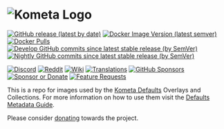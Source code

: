 # <img src="https://kometa.wiki/en/nightly/assets/logo-full.png" alt="Kometa Logo">

[![GitHub release (latest by date)](https://img.shields.io/github/v/release/kometa-Team/Kometa?style=plastic)](https://github.com/kometa-Team/Kometa/releases)
[![Docker Image Version (latest semver)](https://img.shields.io/docker/v/kometa-team/kometa?label=docker&sort=semver&style=plastic)](https://hub.docker.com/r/kometateam/kometa)
[![Docker Pulls](https://img.shields.io/docker/pulls/kometa-team/kometa?style=plastic)](https://hub.docker.com/r/kometateam/kometa)
[![Develop GitHub commits since latest stable release (by SemVer)](https://img.shields.io/github/commits-since/kometateam/kometa/latest/develop?label=Commits%20in%20Develop&style=plastic)](https://github.com/kometa-Team/Kometa/tree/develop)
[![Nightly GitHub commits since latest stable release (by SemVer)](https://img.shields.io/github/commits-since/kometa-team/kometa/latest/nightly?label=Commits%20in%20Nightly&style=plastic)](https://github.com/kometa-Team/Kometa/tree/nightly)

[![Discord](https://img.shields.io/discord/822460010649878528?color=%2300bc8c&label=Discord&style=plastic)](https://kometa.wiki/en/latest/discord/)
[![Reddit](https://img.shields.io/badge/%2Fr%2Fkometa-e05d44?style=plastic&logo=Reddit&logoColor=white&labelColor=0e8a6a&color=00bc8c)](https://www.reddit.com/r/kometa/)
[![Wiki](https://img.shields.io/readthedocs/kometa?color=%2300bc8c&style=plastic)](https://kometa.wiki)
[![Translations](https://img.shields.io/weblate/progress/kometa?color=00bc8c&server=https%3A%2F%2Ftranslations.kometa.wiki&style=plastic)](https://translations.kometa.wiki/projects/kometa/#languages)
[![GitHub Sponsors](https://img.shields.io/github/sponsors/meisnate12?color=%238a2be2&style=plastic)](https://github.com/sponsors/meisnate12)
[![Sponsor or Donate](https://img.shields.io/badge/-Sponsor%2FDonate-blueviolet?style=plastic)](https://github.com/sponsors/meisnate12)
[![Feature Requests](https://img.shields.io/badge/Feature%20Requests-blueviolet?style=plastic)](https://features.kometa.wiki/)

This is a repo for images used by the [Kometa Defaults](https://kometa.wiki/en/latest/defaults/files/) Overlays and Collections. For more information on how to use them visit the [Defaults Metadata Guide](https://kometa.wiki/en/latest/home/guides/defaults.html).

Please consider [donating](https://github.com/sponsors/meisnate12) towards the project.
